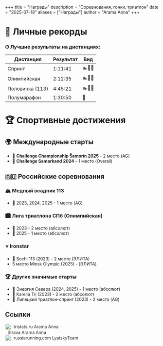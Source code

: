 +++
title = "Награды"
description = "Соревнования, гонки, триатлон"
date = "2025-07-18"
aliases = ["Награды"]
author = "Arama Anna"
+++



# 🏅 Личные рекорды

### ⏱ Лучшие результаты на дистанциях:
| Дистанция       | Результат  | Вид    |
|----------------|-----------|--------|
| Спринт         | 1:11:41   | 🏊🚴🏃 |
| Олимпийская    | 2:12:35   | 🏊🚴🏃 |
| Половинка (113)| 4:45:21   | 🏊🚴🏃 |
| Полумарафон    | 1:30:50   | 🏃     |

# 🏆 Спортивные достижения

## 🌍 Международные старты
- 🥈 **Challenge Championship Šamorín 2025** - 2 место (AG)
- 🥇 **Challenge Samarkand 2024** - 1 место (Overall)

## 🇷🇺 Российские соревнования
### 🏔 Медный всадник 113
- 🥇 2023, 2024, 2025 - 1 место (AG)

### 🏙 Лига триатлона СПб (Олимпийская)
- 🥈 2023 - 2 место (абсолют)
- 🥇 2025 - 1 место (абсолют)

### ⭐ Ironstar
- 🥈 Sochi 113 (2023) - 2 место (ЭЛИТА)
- 5 место Minsk Olympic (2025) - (ЭЛИТА)

### 🏆 Другие значимые старты
- 🥇 Энергия Севера (2024, 2025) - 1 место (абсолют)
- 🥈 Karelia Tri (2023) - 2 место (абсолют)
- 🥈 Липецкий триатлон-спринт (2023) - 2 место (AG)



## Ссылки 

<a href="https://tristats.ru/rus/profile/arama-anna" target="_blank" style="text-decoration: none; color: #333; display: flex; align-items: center;">
  <span style="display: inline-block; width: 20px; height: 20px; margin-right: 8px;">
    <img src="https://tristats.ru/images/favicon-32x32.png" alt="tristats.ru Icon" style="width: 100%; height: 100%; object-fit: contain; pointer-events: none;">
  </span>
  tristats.ru  Arama Anna
</a>

<a href="https://www.strava.com/athletes/99577195" target="_blank" style="text-decoration: none; color: #333; transition: color 0.3s;">
  <i class="fa-brands fa-strava" style="font-size: 20px; color: #0088cc; margin-right: 8px;"></i>
  Strava Arama Anna
</a>

<a href="https://clubs.russiarunning.com/club/Lyatskiy_team" target="_blank" style="text-decoration: none; color: #333; display: flex; align-items: center;">
  <span style="display: inline-block; width: 20px; height: 20px; margin-right: 8px;">
    <img src="https://rrweb.russiarunning.com/files/2fe75cab-a24c-458a-8390-134b099a78bc" alt="tristats.ru Icon" style="width: 100%; height: 100%; object-fit: contain; pointer-events: none;">
  </span>
  russiarunning.com LyatskyTeam
</a>